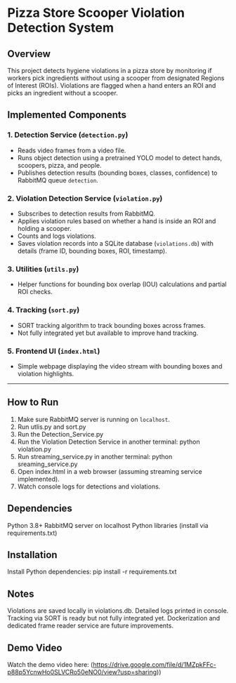 # Pizza Store Scooper Violation Detection System

## Overview
This project detects hygiene violations in a pizza store by monitoring if workers pick ingredients without using a scooper from designated Regions of Interest (ROIs). Violations are flagged when a hand enters an ROI and picks an ingredient without a scooper.


## Implemented Components

### 1. Detection Service (`detection.py`)
- Reads video frames from a video file.
- Runs object detection using a pretrained YOLO model to detect hands, scoopers, pizza, and people.
- Publishes detection results (bounding boxes, classes, confidence) to RabbitMQ queue `detection`.

### 2. Violation Detection Service (`violation.py`)
- Subscribes to detection results from RabbitMQ.
- Applies violation rules based on whether a hand is inside an ROI and holding a scooper.
- Counts and logs violations.
- Saves violation records into a SQLite database (`violations.db`) with details (frame ID, bounding boxes, ROI, timestamp).

### 3. Utilities (`utils.py`)
- Helper functions for bounding box overlap (IOU) calculations and partial ROI checks.

### 4. Tracking (`sort.py`)
- SORT tracking algorithm to track bounding boxes across frames.
- Not fully integrated yet but available to improve hand tracking.

### 5. Frontend UI (`index.html`)
- Simple webpage displaying the video stream with bounding boxes and violation highlights.

---

## How to Run

1. Make sure RabbitMQ server is running on `localhost`.
2. Run utlis.py and sort.py
3. Run the Detection_Service.py
4. Run the Violation Detection Service in another terminal:
   python violation.py
6. Run streaming_service.py in another terminal:
   python sreaming_service.py
7. Open index.html in a web browser (assuming streaming service implemented).
8. Watch console logs for detections and violations.

## Dependencies
Python 3.8+
RabbitMQ server on localhost
Python libraries (install via requirements.txt)

## Installation
Install Python dependencies:
pip install -r requirements.txt

## Notes
Violations are saved locally in violations.db.
Detailed logs printed in console.
Tracking via SORT is ready but not fully integrated yet.
Dockerization and dedicated frame reader service are future improvements.


## Demo Video
Watch the demo video here: (https://drive.google.com/file/d/1MZpkFFc-p88p5YcnwHo0SLVCRo50eNO0/view?usp=sharing))
